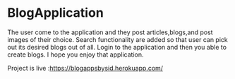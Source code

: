 # BlogApplication

The user come to the application and they post articles,blogs,and post images  of their choice.
Search functionality are added so that user can pick out its desired blogs out of all.
Login to the application and then you able to create blogs.
I hope you enjoy that application.

Project is live :https://blogappsbysid.herokuapp.com/

